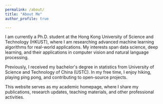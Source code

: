 ```yaml
---
permalink: /about/
title: "About Me"
author_profile: true

---
```


I am currently a Ph.D. student at the Hong Kong University of Science and Technology (HKUST), where I am researching advanced machine learning algorithms for real-world applications. My interests span data science, deep learning, and their applications in computer vision and natural language processing.

Previously, I received my bachelor's degree in statistics from University of Science and Technology of China (USTC). In my free time, I enjoy hiking, playing ping pong, and contributing to open-source projects.

This website serves as my academic homepage, where I share my publications, research updates, teaching materials, and other professional activities.
